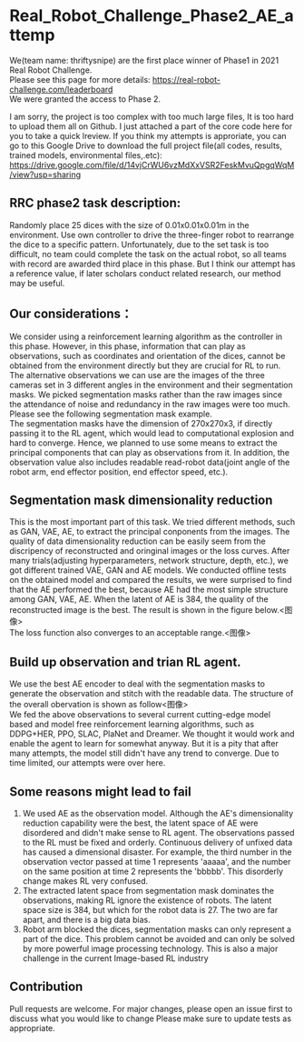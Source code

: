 # Real_Robot_Challenge_Phase2_AE_attemp
We(team name: thriftysnipe) are the first place winner of Phase1 in 2021 Real Robot Challenge. \
Please see this page for more details: https://real-robot-challenge.com/leaderboard \
We were granted the access to Phase 2.

I am sorry, the project is too complex with too much large files, It is too hard to upload them all on Github. I just attached a part of the core code here for you to take a quick lreview. If you think my attempts is approriate, you can go to this Google Drive to download the full project file(all codes, results, trained models, environmental files,.etc):\
https://drive.google.com/file/d/14vjCrWU6vzMdXxVSR2FeskMvuQpgqWqM/view?usp=sharing 

## RRC phase2 task description:
Randomly place 25 dices with the size of 0.01x0.01x0.01m in the environment. Use own controller to drive the three-finger robot to rearrange the dice to a specific pattern. 
Unfortunately, due to the set task is too difficult, no team could complete the task on the actual robot, so all teams with record are awarded third place in this phase. But I think our attempt has a reference value, if later scholars conduct related research, our method may be useful.

## Our considerations：
We consider using a reinforcement learning algorithm as the controller in this phase. However, in this phase, information that can play as observations, such as coordinates and orientation of the dices, cannot be obtained from the environment directly but they are crucial for RL to run. \
The alternative observations we can use are the images of the three cameras set in 3 different angles in the environment and their segmentation masks. We picked segmentation masks rather than the raw images since the attendance of noise and redundancy in the raw images were too much. Please see the following segmentation mask example.\
The segmentation masks have the dimension of 270x270x3, if directly passing it to the RL agent, which would lead to computational explosion and hard to converge. Hence, we planned to use some means to extract the principal components that can play as observations from it. In addition, the observation value also includes readable read-robot data(joint angle of the robot arm, end effector position, end effector speed, etc.).
			
## Segmentation mask dimensionality reduction
This is the most important part of this task. We tried different methods, such as GAN, VAE, AE, to extract the principal conponents from the images. The quality of data dimensionality reduction can be easily seem from the discripency of reconstructed and oringinal images or the loss curves. After many trials(adjusting hyperparameters, network structure, depth, etc.), we got different trained VAE, GAN and AE models. We conducted offline tests on the obtained model and compared the results, we were surprised to find that the AE performed the best, because AE had the most simple structure among GAN, VAE, AE. When the latent of AE is 384, the quality of the reconstructed image is the best. The result is shown in the figure below.<图像>\
The loss function also converges to an acceptable range.<图像>

## Build up observation and trian RL agent.
We use the best AE encoder to deal with the segmentation masks to generate the observation and stitch with the readable data. The structure of the overall obervation is shown as follow<图像>	
We fed the above observations to several current cutting-edge model based and model free reinforcement learning algorithms, such as DDPG+HER, PPO, SLAC, PlaNet and Dreamer. We thought it would work and enable the agent to learn for somewhat anyway. But it is a pity that after many attempts, the model still didn't have any trend to converge.
Due to time limited, our attempts were over here.

## Some reasons might lead to fail
1. We used AE as the observation model. Although the AE's dimensionality reduction capability were the best, the latent space of AE were disordered and didn't make sense to RL agent. The observations passed to the RL must be fixed and orderly. Continuous delivery of unfixed data has caused a dimensional disaster. For example, the third number in the observation vector passed at time 1 represents 'aaaaa', and the number on the same position at time 2 represents the 'bbbbb'. This disorderly change makes RL very confused.
2. The extracted latent space from segmentation mask dominates the observations, making RL ignore the existence of robots. The latent space size is 384, but which for the robot data is 27. The two are far apart, and there is a big data bias. 
3. Robot arm blocked the dices, segmentation masks can only represent a part of the dice. This problem cannot be avoided and can only be solved by more powerful image processing technology. This is also a major challenge in the current Image-based RL industry
			
## Contribution
Pull requests are welcome. For major changes, please open an issue first to discuss what you would like to change
Please make sure to update tests as appropriate.
